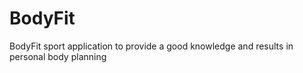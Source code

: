 # BodyFit
BodyFit sport application to provide a good knowledge and results in personal body planning
